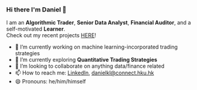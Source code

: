 ### Hi there I'm Daniel 👋

I am an **Algorithmic Trader**, **Senior Data Analyst**, **Financial Auditor**, and a self-motivated **Learner**.  
Check out my recent projects [HERE](https://uthrower.github.io/Daniel_Portfolio/)!

- 🔭 I’m currently working on machine learning-incorporated trading strategies
- 🌱 I’m currently exploring **Quantitative Trading Strategies**
- 👯 I’m looking to collaborate on anything data/finance related
- 📫 How to reach me: [LinkedIn](http://www.linkedin.com/in/danielklchan), <danielkl@connect.hku.hk>
- 😄 Pronouns: he/him/himself
